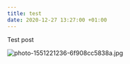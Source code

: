 ```yaml
---
title: test
date: 2020-12-27 13:27:00 +01:00
---
```


Test post

![photo-1551221236-6f908cc5838a.jpg](/uploads/photo-1551221236-6f908cc5838a.jpg)